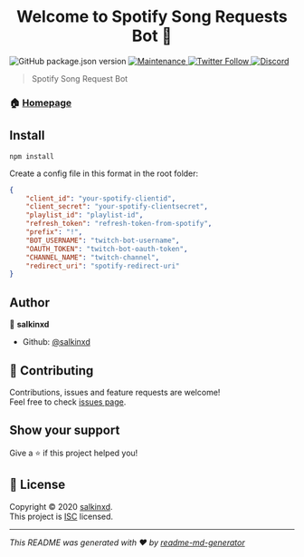 <h1 align="center">Welcome to Spotify Song Requests Bot 👋</h1>
<p>
  <img alt="GitHub package.json version" src="https://img.shields.io/github/package-json/v/salkinxd/SpotifySongRequests">
  <a href="https://github.com/salkinxd/SpotifySongRequests/graphs/commit-activity" target="_blank">
    <img alt="Maintenance" src="https://img.shields.io/badge/Maintained%3F-yes-green.svg" />
  </a>
  <a href="https://twitter.com/salkinxd" target="_blank">
    <img alt="Twitter Follow" src="https://img.shields.io/twitter/follow/salkinxd?label=Follow&style=social">
  </a>
  <a href="https://discord.gg/TjtTJV4" target="_blank">
    <img alt="Discord" src="https://img.shields.io/discord/440646105450020867">
  </a>
</p>

> Spotify Song Request Bot

### 🏠 [Homepage](https://github.com/salkinxd/SpotifySongRequests#readme)

## Install

```ssh
npm install
```

Create a config file in this format in the root folder:
```json
{
    "client_id": "your-spotify-clientid",
    "client_secret": "your-spotify-clientsecret",
    "playlist_id": "playlist-id",
    "refresh_token": "refresh-token-from-spotify",
    "prefix": "!",
    "BOT_USERNAME": "twitch-bot-username",
    "OAUTH_TOKEN": "twitch-bot-oauth-token",
    "CHANNEL_NAME": "twitch-channel",
    "redirect_uri": "spotify-redirect-uri"
}
```

## Author

👤 **salkinxd**

* Github: [@salkinxd](https://github.com/salkinxd)

## 🤝 Contributing

Contributions, issues and feature requests are welcome!<br />Feel free to check [issues page](https://github.com/salkinxd/SpotifySongRequests/issues).

## Show your support

Give a ⭐️ if this project helped you!

## 📝 License

Copyright © 2020 [salkinxd](https://github.com/salkinxd).<br />
This project is [ISC](https://github.com/salkinxd/SpotifySongRequests/blob/master/LICENSE) licensed.

***
_This README was generated with ❤️ by [readme-md-generator](https://github.com/kefranabg/readme-md-generator)_